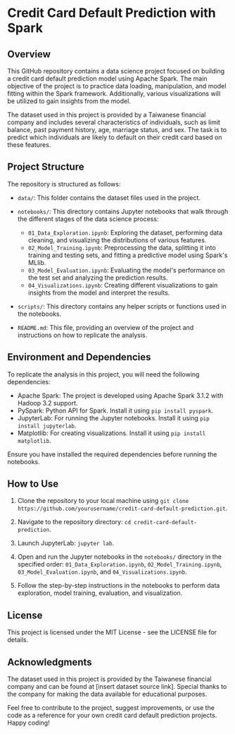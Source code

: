 # Credit Card Default Prediction with Spark

## Overview

This GitHub repository contains a data science project focused on building a credit card default prediction model using Apache Spark. The main objective of the project is to practice data loading, manipulation, and model fitting within the Spark framework. Additionally, various visualizations will be utilized to gain insights from the model.

The dataset used in this project is provided by a Taiwanese financial company and includes several characteristics of individuals, such as limit balance, past payment history, age, marriage status, and sex. The task is to predict which individuals are likely to default on their credit card based on these features.

## Project Structure

The repository is structured as follows:

- `data/`: This folder contains the dataset files used in the project.

- `notebooks/`: This directory contains Jupyter notebooks that walk through the different stages of the data science process:
  - `01_Data_Exploration.ipynb`: Exploring the dataset, performing data cleaning, and visualizing the distributions of various features.
  - `02_Model_Training.ipynb`: Preprocessing the data, splitting it into training and testing sets, and fitting a predictive model using Spark's MLlib.
  - `03_Model_Evaluation.ipynb`: Evaluating the model's performance on the test set and analyzing the prediction results.
  - `04_Visualizations.ipynb`: Creating different visualizations to gain insights from the model and interpret the results.

- `scripts/`: This directory contains any helper scripts or functions used in the notebooks.

- `README.md`: This file, providing an overview of the project and instructions on how to replicate the analysis.

## Environment and Dependencies

To replicate the analysis in this project, you will need the following dependencies:

- Apache Spark: The project is developed using Apache Spark 3.1.2 with Hadoop 3.2 support.
- PySpark: Python API for Spark. Install it using `pip install pyspark`.
- JupyterLab: For running the Jupyter notebooks. Install it using `pip install jupyterlab`.
- Matplotlib: For creating visualizations. Install it using `pip install matplotlib`.

Ensure you have installed the required dependencies before running the notebooks.

## How to Use

1. Clone the repository to your local machine using `git clone https://github.com/yourusername/credit-card-default-prediction.git`.

2. Navigate to the repository directory: `cd credit-card-default-prediction`.

3. Launch JupyterLab: `jupyter lab`.

4. Open and run the Jupyter notebooks in the `notebooks/` directory in the specified order: `01_Data_Exploration.ipynb`, `02_Model_Training.ipynb`, `03_Model_Evaluation.ipynb`, and `04_Visualizations.ipynb`.

5. Follow the step-by-step instructions in the notebooks to perform data exploration, model training, evaluation, and visualization.

## License

This project is licensed under the MIT License - see the LICENSE file for details.

## Acknowledgments

The dataset used in this project is provided by the Taiwanese financial company and can be found at [insert dataset source link]. Special thanks to the company for making the data available for educational purposes.

Feel free to contribute to the project, suggest improvements, or use the code as a reference for your own credit card default prediction projects. Happy coding!
